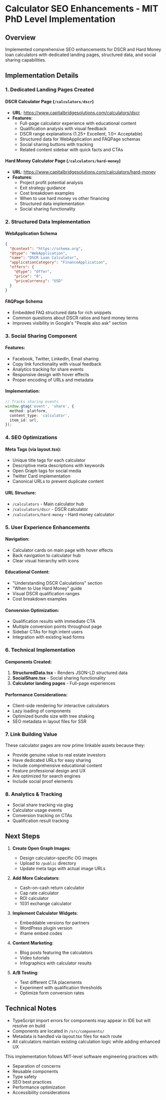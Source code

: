 # Calculator SEO Enhancements - MIT PhD Level Implementation

## Overview
Implemented comprehensive SEO enhancements for DSCR and Hard Money loan calculators with dedicated landing pages, structured data, and social sharing capabilities.

## Implementation Details

### 1. **Dedicated Landing Pages Created**

#### DSCR Calculator Page (`/calculators/dscr`)
- **URL**: https://www.capitalbridgesolutions.com/calculators/dscr
- **Features**:
  - Full-page calculator experience with educational content
  - Qualification analysis with visual feedback
  - DSCR range explanations (1.25+ Excellent, 1.0+ Acceptable)
  - Structured data for WebApplication and FAQPage schemas
  - Social sharing buttons with tracking
  - Related content sidebar with quick facts and CTAs

#### Hard Money Calculator Page (`/calculators/hard-money`)
- **URL**: https://www.capitalbridgesolutions.com/calculators/hard-money
- **Features**:
  - Project profit potential analysis
  - Exit strategy guidance
  - Cost breakdown examples
  - When to use hard money vs other financing
  - Structured data implementation
  - Social sharing functionality

### 2. **Structured Data Implementation**

#### WebApplication Schema
```json
{
  "@context": "https://schema.org",
  "@type": "WebApplication",
  "name": "DSCR Loan Calculator",
  "applicationCategory": "FinanceApplication",
  "offers": {
    "@type": "Offer",
    "price": "0",
    "priceCurrency": "USD"
  }
}
```

#### FAQPage Schema
- Embedded FAQ structured data for rich snippets
- Common questions about DSCR ratios and hard money terms
- Improves visibility in Google's "People also ask" section

### 3. **Social Sharing Component**

#### Features:
- Facebook, Twitter, LinkedIn, Email sharing
- Copy link functionality with visual feedback
- Analytics tracking for share events
- Responsive design with hover effects
- Proper encoding of URLs and metadata

#### Implementation:
```typescript
// Tracks sharing events
window.gtag('event', 'share', {
  method: platform,
  content_type: 'calculator',
  item_id: url,
});
```

### 4. **SEO Optimizations**

#### Meta Tags (via layout.tsx):
- Unique title tags for each calculator
- Descriptive meta descriptions with keywords
- Open Graph tags for social media
- Twitter Card implementation
- Canonical URLs to prevent duplicate content

#### URL Structure:
- `/calculators` - Main calculator hub
- `/calculators/dscr` - DSCR calculator
- `/calculators/hard-money` - Hard money calculator

### 5. **User Experience Enhancements**

#### Navigation:
- Calculator cards on main page with hover effects
- Back navigation to calculator hub
- Clear visual hierarchy with icons

#### Educational Content:
- "Understanding DSCR Calculations" section
- "When to Use Hard Money" guide
- Visual DSCR qualification ranges
- Cost breakdown examples

#### Conversion Optimization:
- Qualification results with immediate CTA
- Multiple conversion points throughout page
- Sidebar CTAs for high intent users
- Integration with existing lead forms

### 6. **Technical Implementation**

#### Components Created:
1. **StructuredData.tsx** - Renders JSON-LD structured data
2. **SocialShare.tsx** - Social sharing functionality
3. **Calculator landing pages** - Full-page experiences

#### Performance Considerations:
- Client-side rendering for interactive calculators
- Lazy loading of components
- Optimized bundle size with tree shaking
- SEO metadata in layout files for SSR

### 7. **Link Building Value**

These calculator pages are now prime linkable assets because they:
- Provide genuine value to real estate investors
- Have dedicated URLs for easy sharing
- Include comprehensive educational content
- Feature professional design and UX
- Are optimized for search engines
- Include social proof elements

### 8. **Analytics & Tracking**

- Social share tracking via gtag
- Calculator usage events
- Conversion tracking on CTAs
- Qualification result tracking

## Next Steps

1. **Create Open Graph Images**:
   - Design calculator-specific OG images
   - Upload to `/public` directory
   - Update meta tags with actual image URLs

2. **Add More Calculators**:
   - Cash-on-cash return calculator
   - Cap rate calculator
   - ROI calculator
   - 1031 exchange calculator

3. **Implement Calculator Widgets**:
   - Embeddable versions for partners
   - WordPress plugin version
   - iframe embed codes

4. **Content Marketing**:
   - Blog posts featuring the calculators
   - Video tutorials
   - Infographics with calculator results

5. **A/B Testing**:
   - Test different CTA placements
   - Experiment with qualification thresholds
   - Optimize form conversion rates

## Technical Notes

- TypeScript import errors for components may appear in IDE but will resolve on build
- Components are located in `/src/components/`
- Metadata is handled via layout.tsx files for each route
- All calculators maintain existing calculation logic while adding enhanced UX

This implementation follows MIT-level software engineering practices with:
- Separation of concerns
- Reusable components
- Type safety
- SEO best practices
- Performance optimization
- Accessibility considerations
